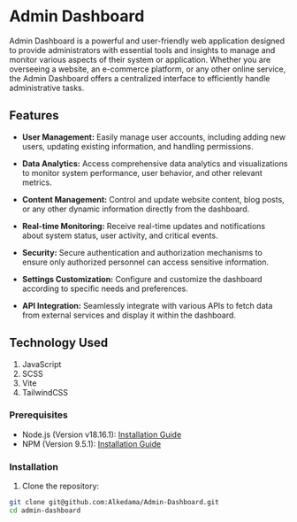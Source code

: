 # Admin Dashboard

Admin Dashboard is a powerful and user-friendly web application designed to provide administrators with essential tools and insights to manage and monitor various aspects of their system or application. Whether you are overseeing a website, an e-commerce platform, or any other online service, the Admin Dashboard offers a centralized interface to efficiently handle administrative tasks.

## Features

- **User Management:** Easily manage user accounts, including adding new users, updating existing information, and handling permissions.

- **Data Analytics:** Access comprehensive data analytics and visualizations to monitor system performance, user behavior, and other relevant metrics.

- **Content Management:** Control and update website content, blog posts, or any other dynamic information directly from the dashboard.

- **Real-time Monitoring:** Receive real-time updates and notifications about system status, user activity, and critical events.

- **Security:** Secure authentication and authorization mechanisms to ensure only authorized personnel can access sensitive information.

- **Settings Customization:** Configure and customize the dashboard according to specific needs and preferences.

- **API Integration:** Seamlessly integrate with various APIs to fetch data from external services and display it within the dashboard.

## Technology Used

1. JavaScript
2. SCSS
3. Vite
4. TailwindCSS

### Prerequisites

- Node.js (Version v18.16.1): [Installation Guide](https://nodejs.org/en/download/)
- NPM (Version 9.5.1): [Installation Guide](https://docs.npmjs.com/downloading-and-installing-node-js-and-npm)

### Installation

1. Clone the repository:

```bash
git clone git@github.com:Alkedama/Admin-Dashboard.git
cd admin-dashboard